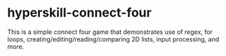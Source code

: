 # hyperskill-connect-four

This is a simple connect four game that demonstrates use of regex, for loops, creating/editing/reading/comparing 2D lists, input processing, and more.
